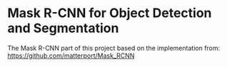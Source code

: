 # Mask R-CNN for Object Detection and Segmentation

The Mask R-CNN part of this project based on the implementation from:
https://github.com/matterport/Mask_RCNN
